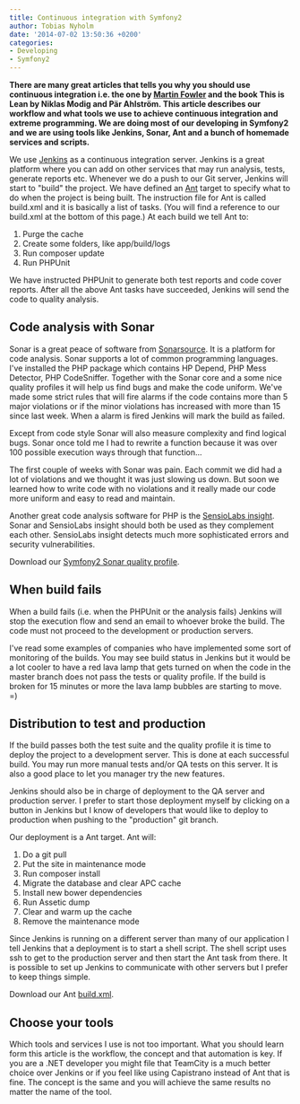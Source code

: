 ```yaml
---
title: Continuous integration with Symfony2
author: Tobias Nyholm
date: '2014-07-02 13:50:36 +0200'
categories:
- Developing
- Symfony2
---
```


<strong>There are many great articles that tells you why you should use continuous integration i.e. the one by <a href="http://martinfowler.com/articles/continuousIntegration.html">Martin Fowler</a> and the book This is Lean by Niklas Modig and Pär Ahlström. This article describes our workflow and what tools we use to achieve continuous integration and extreme programming. We are doing most of our developing in Symfony2 and we are using tools like Jenkins, Sonar, Ant and a bunch of homemade services and scripts. </strong>


We use <a href="http://jenkins-ci.org">Jenkins</a> as a continuous integration server. Jenkins is a great platform where you can add on other services that may run analysis, tests, generate reports etc. Whenever we do a push to our Git server, Jenkins will start to "build" the project. We have defined an <a href="http://ant.apache.org">Ant</a> target to specify what to do when the project is being built. The instruction file for Ant is called build.xml and it is basically a list of tasks. (You will find a reference to our build.xml at the bottom of this page.) At each build we tell Ant to:

<ol>
<li>Purge the cache</li>
<li>Create some folders, like app/build/logs</li>
<li>Run composer update</li>
<li>Run PHPUnit</li>
</ol>

We have instructed PHPUnit to generate both test reports and code cover reports. After all the above Ant tasks have succeeded, Jenkins will send the code to quality analysis.

<h2>Code analysis with Sonar</h2>

Sonar is a great peace of software from <a href="http://www.sonarqube.org">Sonarsource</a>. It is a platform for code analysis. Sonar supports a lot of common programming languages. I've installed the PHP package which contains HP Depend, PHP Mess Detector, PHP CodeSniffer. Together with the Sonar core and a some nice quality profiles it will help us find bugs and make the code uniform. We've made some strict rules that will fire alarms if the code contains more than 5 major violations or if the minor violations has increased with more than 15 since last week. When a alarm is fired Jenkins will mark the build as failed.


Except from code style Sonar will also measure complexity and find logical bugs. Sonar once told me I had to rewrite a function because it was over 100 possible execution ways through that function...


The first couple of weeks with Sonar was pain. Each commit we did had a lot of violations and we thought it was just slowing us down. But soon we learned how to write code with no violations and it really made our code more uniform and easy to read and maintain.


Another great code analysis software for PHP is the <a href="https://insight.sensiolabs.com/">SensioLabs insight</a>. Sonar and SensioLabs insight should both be used as they complement each other. SensioLabs insight detects much more sophisticated errors and security vulnerabilities.


Download our <a href="http://developer.happyr.com/wp-content/uploads/2013/07/Sonar_profile_Symfony2_php.xml_.zip">Symfony2 Sonar quality profile</a>.

<h2>When build fails</h2>

When a build fails (i.e. when the PHPUnit or the analysis fails) Jenkins will stop the execution flow and send an email to whoever broke the build. The code must not proceed to the development or production servers.


I've read some examples of companies who have implemented some sort of monitoring of the builds. You may see build status in Jenkins but it would be a lot cooler to have a red lava lamp that gets turned on when the code in the master branch does not pass the tests or quality profile. If the build is broken for 15 minutes or more the lava lamp bubbles are starting to move. =)

<h2>Distribution to test and production</h2>

If the build passes both the test suite and the quality profile it is time to deploy the project to a development server. This is done at each successful build. You may run more manual tests and/or QA tests on this server. It is also a good place to let you manager try the new features.


Jenkins should also be in charge of deployment to the QA server and production server. I prefer to start those deployment myself by clicking on a button in Jenkins but I know of developers that would like to deploy to production when pushing to the "production" git branch.


Our deployment is a Ant target. Ant will:

<ol>
<li>Do a git pull</li>
<li>Put the site in maintenance mode</li>
<li>Run composer install</li>
<li>Migrate the database and clear APC cache</li>
<li>Install new bower dependencies</li>
<li>Run Assetic dump</li>
<li>Clear and warm up the cache</li>
<li>Remove the maintenance mode</li>
</ol>

Since Jenkins is running on a different server than many of our application I tell Jenkins that a deployment is to start a shell script. The shell script uses ssh to get to the production server and then start the Ant task from there. It is possible to set up Jenkins to communicate with other servers but I prefer to keep things simple.


Download our Ant <a href="http://developer.happyr.com/wp-content/uploads/2014/06/build.xml_.zip">build.xml</a>.

<h2>Choose your tools</h2>

Which tools and services I use is not too important. What you should learn form this article is the workflow, the concept and that automation is key. If you are a .NET developer you might file that TeamCity is a much better choice over Jenkins or if you feel like using Capistrano instead of Ant that is fine. The concept is the same and you will achieve the same results no matter the name of the tool.

